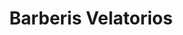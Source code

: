 ---
title: "Barberis Velatorios"
url: /ciudad-autonoma-de-buenos-aires/barberis-velatorios/
shop: directores de funerarias
---
